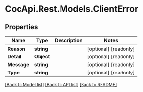 # CocApi.Rest.Models.ClientError

## Properties

Name | Type | Description | Notes
------------ | ------------- | ------------- | -------------
**Reason** | **string** |  | [optional] [readonly] 
**Detail** | **Object** |  | [optional] [readonly] 
**Message** | **string** |  | [optional] [readonly] 
**Type** | **string** |  | [optional] [readonly] 

[[Back to Model list]](../../README.md#documentation-for-models) [[Back to API list]](../../README.md#documentation-for-api-endpoints) [[Back to README]](../../README.md)

